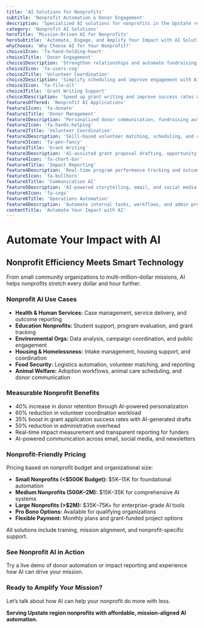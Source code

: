```yaml
---
title: 'AI Solutions for Nonprofits'
subtitle: 'Nonprofit Automation & Donor Engagement'
description: 'Specialized AI solutions for nonprofits in the Upstate region. From donor management and fundraising automation to volunteer coordination and impact reporting. Built for nonprofit growth and mission success.'
category: 'Nonprofit AI Solutions'
heroTitle: 'Mission-Driven AI for Nonprofits'
heroSubtitle: 'Automate, Engage, and Amplify Your Impact with AI Solutions'
whyChoose: 'Why Choose AI for Your Nonprofit?'
choice1Icon: 'fa-hand-holding-heart'
choice1Title: 'Donor Engagement'
choice1Description: 'Strengthen relationships and automate fundraising with intelligent communication'
choice2Icon: 'fa-users-cog'
choice2Title: 'Volunteer Coordination'
choice2Description: 'Simplify scheduling and improve engagement with AI-powered volunteer tools'
choice3Icon: 'fa-file-alt'
choice3Title: 'Grant Writing Support'
choice3Description: 'Speed up grant writing and improve success rates with AI-generated proposals'
featuresOffered: 'Nonprofit AI Applications'
feature1Icon: 'fa-donate'
feature1Title: 'Donor Management'
feature1Description: 'Personalized donor communication, fundraising automation, and CRM integration'
feature2Icon: 'fa-hands-helping'
feature2Title: 'Volunteer Coordination'
feature2Description: 'Skill-based volunteer matching, scheduling, and communication automation'
feature3Icon: 'fa-pen-fancy'
feature3Title: 'Grant Writing'
feature3Description: 'AI-assisted grant proposal drafting, opportunity matching, and editing tools'
feature4Icon: 'fa-chart-bar'
feature4Title: 'Impact Reporting'
feature4Description: 'Real-time program performance tracking and outcome reporting for donors'
feature5Icon: 'fa-bullhorn'
feature5Title: 'Communication AI'
feature5Description: 'AI-powered storytelling, email, and social media outreach automation'
feature6Icon: 'fa-cogs'
feature6Title: 'Operations Automation'
feature6Description: 'Automate internal tasks, workflows, and admin processes to save time'
contentTitle: 'Automate Your Impact with AI'
---
```


# Automate Your Impact with AI

## Nonprofit Efficiency Meets Smart Technology

From small community organizations to multi-million-dollar missions, AI helps nonprofits stretch every dollar and hour further.

### Nonprofit AI Use Cases

- **Health & Human Services:** Case management, service delivery, and outcome reporting
- **Education Nonprofits:** Student support, program evaluation, and grant tracking
- **Environmental Orgs:** Data analysis, campaign coordination, and public engagement
- **Housing & Homelessness:** Intake management, housing support, and coordination
- **Food Security:** Logistics automation, volunteer matching, and reporting
- **Animal Welfare:** Adoption workflows, animal care scheduling, and donor communication

### Measurable Nonprofit Benefits

- 40% increase in donor retention through AI-powered personalization
- 60% reduction in volunteer coordination workload
- 35% boost in grant application success rates with AI-generated drafts
- 50% reduction in administrative overhead
- Real-time impact measurement and transparent reporting for funders
- AI-powered communication across email, social media, and newsletters

### Nonprofit-Friendly Pricing

Pricing based on nonprofit budget and organizational size:

- **Small Nonprofits (<$500K Budget):** $5K–15K for foundational automation
- **Medium Nonprofits ($500K–$2M):** $15K–35K for comprehensive AI systems
- **Large Nonprofits (>$2M):** $35K–75K+ for enterprise-grade AI tools
- **Pro Bono Options:** Available for qualifying organizations
- **Flexible Payment:** Monthly plans and grant-funded project options

All solutions include training, mission alignment, and nonprofit-specific support.

### See Nonprofit AI in Action

Try a live demo of donor automation or impact reporting and experience how AI can drive your mission.

### Ready to Amplify Your Mission?

Let’s talk about how AI can help your nonprofit do more with less.

**Serving Upstate region nonprofits with affordable, mission-aligned AI automation.**
